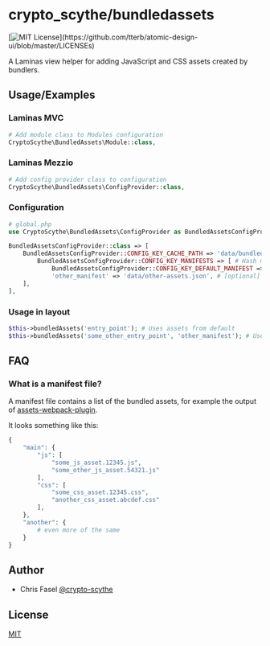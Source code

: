 
# crypto_scythe/bundledassets

[![MIT License](https://img.shields.io/apm/l/atomic-design-ui.svg?)](https://github.com/tterb/atomic-design-ui/blob/master/LICENSEs)

A Laminas view helper for adding JavaScript and CSS assets created by bundlers.

## Usage/Examples

### Laminas MVC

```php
# Add module class to Modules configuration
CryptoScythe\BundledAssets\Module::class,
```

### Laminas Mezzio

```php
# Add config provider class to configuration
CryptoScythe\BundledAssets\ConfigProvider::class,
```

### Configuration

```php
# global.php
use CryptoScythe\BundledAssets\ConfigProvider as BundledAssetsConfigProvider;

BundledAssetsConfigProvider::class => [
    BundledAssetsConfigProvider::CONFIG_KEY_CACHE_PATH => 'data/bundled_assets_cache.php', # Path to cache file, mostly production 
        BundledAssetsConfigProvider::CONFIG_KEY_MANIFESTS => [ # Hash map of manifest files
            BundledAssetsConfigProvider::CONFIG_KEY_DEFAULT_MANIFEST => 'data/webpack-assets.json',
            'other_manifest' => 'data/other-assets.json', # [optional] You can use multiple asset manifests
    ],
],
```

### Usage in layout

```php
$this->bundledAssets('entry_point'); # Uses assets from default
$this->bundledAssets('some_other_entry_point', 'other_manifest'); # Uses additionally defined manifest
```

## FAQ

### What is a manifest file?

A manifest file contains a list of the bundled assets, for example the output of
[assets-webpack-plugin](https://www.npmjs.com/package/assets-webpack-plugin).

It looks something like this:
```php
{
    "main": {
        "js": [
            "some_js_asset.12345.js",
            "some_other_js_asset.54321.js"
        ],
        "css": [
            "some_css_asset.12345.css",
            "another_css_asset.abcdef.css"
        ],
    },
    "another": {
        # even more of the same
    }
}
```

## Author

- Chris Fasel [@crypto-scythe](https://www.github.com/crypto-scythe)

## License

[MIT](https://choosealicense.com/licenses/mit/)
